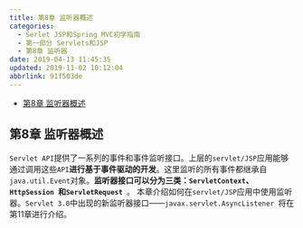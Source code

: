 ```yaml
---
title: 第8章 监听器概述
categories: 
  - Serlet JSP和Spring MVC初学指南
  - 第一部分 Servlets和JSP
  - 第8章 监听器
date: 2019-04-13 11:45:35
updated: 2019-11-02 10:12:04
abbrlink: 91f503de
---
```

<div id='my_toc'>

- [第8章 监听器概述](/JavaReadingNotes/91f503de/#第8章-监听器概述)

</div>
<!--more-->
<script>if (navigator.platform.toLowerCase() == 'win32'){document.getElementById('my_toc').style.display = 'none';}</script>

<!--end-->
## 第8章 监听器概述 ##
`Servlet API`提供了一系列的事件和事件监听接口。上层的`servlet/JSP`应用能够通过调用这些`API`**进行基于事件驱动的开发**。这里监听的所有事件都继承自`java.util.Event`对象。**监听器接口可以分为三类：`ServletContext`、`HttpSession `和`ServletRequest `**。
本章介绍如何在`servlet/JSP`应用中使用监听器。`Servlet 3.0`中出现的新监听器接口——`javax.servlet.AsyncListener `将在第11章进行介绍。

